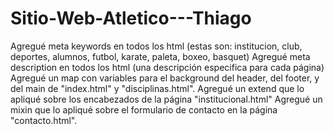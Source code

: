 # Sitio-Web-Atletico---Thiago
Agregué meta keywords en todos los html (estas son: institucion, club, deportes, alumnos, futbol, karate, paleta, boxeo, basquet)
Agregué meta description en todos los html (una descripción especifica para cada página)
Agregué un map con variables para el background del header, del footer, y del main de "index.html" y "disciplinas.html".
Agregué un extend que lo apliqué sobre los encabezados de la página "institucional.html"
Agregué un mixin que lo apliqué sobre el formulario de contacto en la página "contacto.html".
